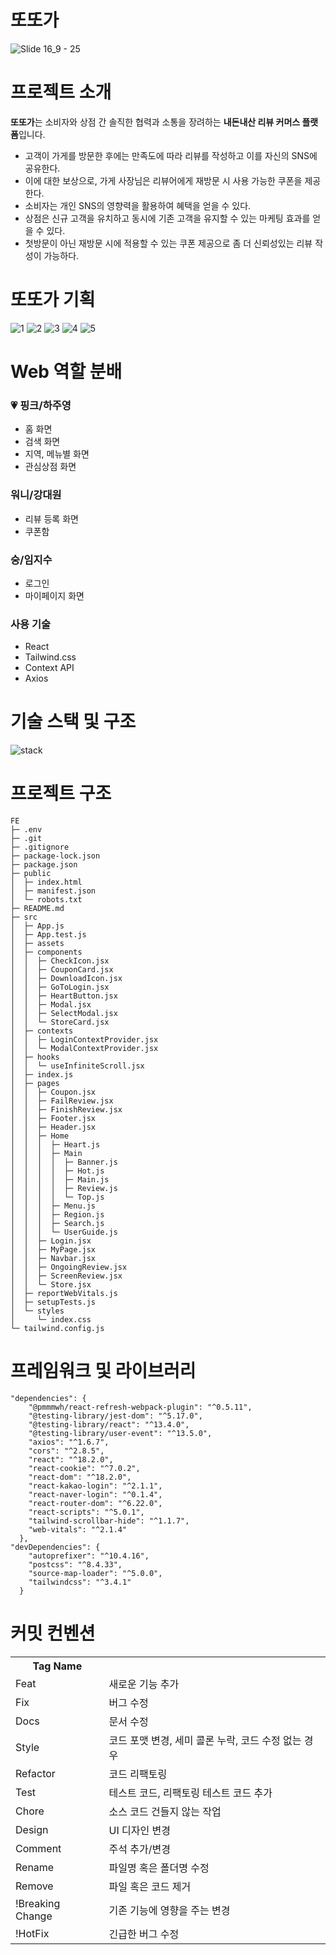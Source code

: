 # 또또가
![Slide 16_9 - 25](https://github.com/Ttottoga/FE/assets/92720304/c0d0a6ae-0693-4f11-9cb8-b390e158babd)

# 프로젝트 소개
**또또가**는 소비자와 상점 간 솔직한 협력과 소통을 장려하는 **내돈내산 리뷰 커머스 플랫폼**입니다.
- 고객이 가게를 방문한 후에는 만족도에 따라 리뷰를 작성하고 이를 자신의 SNS에 공유한다.
- 이에 대한 보상으로, 가게 사장님은 리뷰어에게 재방문 시 사용 가능한 쿠폰을 제공한다.
- 소비자는 개인 SNS의 영향력을 활용하여 혜택을 얻을 수 있다.
- 상점은 신규 고객을 유치하고 동시에 기존 고객을 유지할 수 있는 마케팅 효과를 얻을 수 있다.
- 첫방문이 아닌 재방문 시에 적용할 수 있는 쿠폰 제공으로 좀 더 신뢰성있는 리뷰 작성이 가능하다.

# 또또가 기획
![1](https://github.com/Ttottoga/FE/assets/92720304/8a6be086-dd03-4437-89bd-a088f9768b08)
![2](https://github.com/Ttottoga/FE/assets/92720304/95b017ae-a759-41a7-b412-d91f51ac6834)
![3](https://github.com/Ttottoga/FE/assets/92720304/86fe65e6-5803-47f8-9af8-48637226abb3)
![4](https://github.com/Ttottoga/FE/assets/92720304/0b6fc39f-de0a-4fbe-94ca-d58c76628cb0)
![5](https://github.com/Ttottoga/FE/assets/92720304/f4f6a9f8-cd7a-4cd8-a451-d8b47e1679e3)

# Web 역할 분배
### 💗 핑크/하주영
- 홈 화면
- 검색 화면
- 지역, 메뉴별 화면
- 관심상점 화면

### 워니/강대원
- 리뷰 등록 화면
- 쿠폰함
  
### 숭/임지수
- 로그인
- 마이페이지 화면

### 사용 기술
- React
- Tailwind.css
- Context API
- Axios

# 기술 스택 및 구조
![stack](https://github.com/Ttottoga/FE/assets/101373627/80a22ace-1a85-4b85-b326-7119cf814bdd)



# 프로젝트 구조
```
FE
├─ .env
├─ .git
├─ .gitignore
├─ package-lock.json
├─ package.json
├─ public
│  ├─ index.html
│  ├─ manifest.json
│  └─ robots.txt
├─ README.md
├─ src
│  ├─ App.js
│  ├─ App.test.js
│  ├─ assets
│  ├─ components
│  │  ├─ CheckIcon.jsx
│  │  ├─ CouponCard.jsx
│  │  ├─ DownloadIcon.jsx
│  │  ├─ GoToLogin.jsx
│  │  ├─ HeartButton.jsx
│  │  ├─ Modal.jsx
│  │  ├─ SelectModal.jsx
│  │  └─ StoreCard.jsx
│  ├─ contexts
│  │  ├─ LoginContextProvider.jsx
│  │  └─ ModalContextProvider.jsx
│  ├─ hooks
│  │  └─ useInfiniteScroll.jsx
│  ├─ index.js
│  ├─ pages
│  │  ├─ Coupon.jsx
│  │  ├─ FailReview.jsx
│  │  ├─ FinishReview.jsx
│  │  ├─ Footer.jsx
│  │  ├─ Header.jsx
│  │  ├─ Home
│  │  │  ├─ Heart.js
│  │  │  ├─ Main
│  │  │  │  ├─ Banner.js
│  │  │  │  ├─ Hot.js
│  │  │  │  ├─ Main.js
│  │  │  │  ├─ Review.js
│  │  │  │  └─ Top.js
│  │  │  ├─ Menu.js
│  │  │  ├─ Region.js
│  │  │  ├─ Search.js
│  │  │  └─ UserGuide.js
│  │  ├─ Login.jsx
│  │  ├─ MyPage.jsx
│  │  ├─ Navbar.jsx
│  │  ├─ OngoingReview.jsx
│  │  ├─ ScreenReview.jsx
│  │  └─ Store.jsx
│  ├─ reportWebVitals.js
│  ├─ setupTests.js
│  └─ styles
│     └─ index.css
└─ tailwind.config.js

```

# 프레임워크 및 라이브러리
```
"dependencies": {
    "@pmmmwh/react-refresh-webpack-plugin": "^0.5.11",
    "@testing-library/jest-dom": "^5.17.0",
    "@testing-library/react": "^13.4.0",
    "@testing-library/user-event": "^13.5.0",
    "axios": "^1.6.7",
    "cors": "^2.8.5",
    "react": "^18.2.0",
    "react-cookie": "^7.0.2",
    "react-dom": "^18.2.0",
    "react-kakao-login": "^2.1.1",
    "react-naver-login": "^0.1.4",
    "react-router-dom": "^6.22.0",
    "react-scripts": "^5.0.1",
    "tailwind-scrollbar-hide": "^1.1.7",
    "web-vitals": "^2.1.4"
  },
"devDependencies": {
    "autoprefixer": "^10.4.16",
    "postcss": "^8.4.33",
    "source-map-loader": "^5.0.0",
    "tailwindcss": "^3.4.1"
  }

```

# 커밋 컨벤션
<table>
  <tbody>
    <tr>
      <th>Tag Name</th>
      <th></th>
    </tr>
    <tr>
      <td>Feat</td>
      <td>새로운 기능 추가</td>
    </tr>
    <tr>
      <td>Fix</td>
      <td>버그 수정</td>
    </tr>
    <tr>
      <td>Docs</td>
      <td>문서 수정</td>
    </tr>
    <tr>
      <td>Style</td>
      <td>코드 포맷 변경, 세미 콜론 누락, 코드 수정 없는 경우</td>
    </tr>
    <tr>
      <td>Refactor</td>
      <td>코드 리팩토링</td>
    </tr>
    <tr>
      <td>Test</td>
      <td>테스트 코드, 리팩토링 테스트 코드 추가</td>
    </tr>
    <tr>
      <td>Chore</td>
      <td>소스 코드 건들지 않는 작업</td>
    </tr>
    <tr>
      <td>Design</td>
      <td>UI 디자인 변경</td>
    </tr>
    <tr>
      <td>Comment</td>
      <td>주석 추가/변경</td>
    </tr>
    <tr>
      <td>Rename</td>
      <td>파일명 혹은 폴더명 수정</td>
    </tr>
    <tr>
      <td>Remove</td>
      <td>파일 혹은 코드 제거</td>
    </tr>
    <tr>
      <td>!Breaking Change</td>
      <td>기존 기능에 영향을 주는 변경</td>
    </tr>
    <tr>
      <td>!HotFix</td>
      <td>긴급한 버그 수정</td>
    </tr>
  </tbody>
</table>
